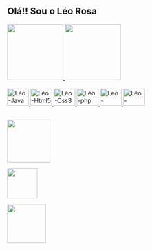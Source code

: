 ## Olá!! Sou o Léo Rosa

<div>
  <a href="https://github.com/leorosa123">
  <img height="130em" src="https://github-readme-stats.vercel.app/api?username=leorosa123&show_icons=true&theme=codeSTACKr&include_all_commits=true&count_private=true"/>
  <img height="130em" src="https://github-readme-stats.vercel.app/api/top-langs/?username=leorosa123&layout=compact&langs_count=7&theme=codeSTACKr"/>
</div>

<div style="display: inline_block"><br>
    <img alt="Léo-Java" height="40" width="50" src="https://cdn.jsdelivr.net/gh/devicons/devicon/icons/java/java-original.svg"/>
    <img alt="Léo-Html5" height="40" width="50" src="https://cdn.jsdelivr.net/gh/devicons/devicon/icons/html5/html5-plain-wordmark.svg"/>
    <img alt="Léo-Css3" height="40" width="50" src="https://cdn.jsdelivr.net/gh/devicons/devicon/icons/css3/css3-plain-wordmark.svg"/>
    <img alt="Léo-php" height="40" width="50" src="https://cdn.jsdelivr.net/gh/devicons/devicon/icons/php/php-plain.svg"/>
    <img alt="Léo-Python" height="40" width="50" src="https://cdn.jsdelivr.net/gh/devicons/devicon/icons/python/python-original-wordmark.svg"/>
    <img alt="Léo-Mysql" height="40" width="50" src="https://cdn.jsdelivr.net/gh/devicons/devicon/icons/mysql/mysql-original-wordmark.svg"/>
</div>

##

<div>
 <a href="https://www.instagram.com/leo_rosaz/" target="_blank"><img src="https://img.shields.io/badge/-Instagram-%23E4405F?style=for-the-badge&logo=instagram&logoColor=white" target="_blank" width="100px"></a>

 <a href = "mailto:leocamargorosa12@gmail.com"><img src="https://img.shields.io/badge/-Gmail-%23333?style=for-the-badge&logo=gmail&logoColor=white" width="70px" target="_blank"></a>

 <a href="https://www.linkedin.com/in/l%C3%A9o-rosa-220367234/" target="_blank"><img src="https://img.shields.io/badge/-LinkedIn-%230077B5?style=for-the-badge&logo=linkedin&logoColor=white" width="90" target="_blank"></a> 
  
</div>
